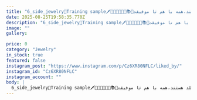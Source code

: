 ```yaml
---
title: "6_side_jewelry📣Training sample🗡🔬💎👨‍🎓👩‍🎓📚📣نمونه اموزشی🖋آقا بابک هنرجوی بنده با پشت‌سر گذاشتن 30 جلسه آموزشی دوره میکروستینگ در آکادمی موروگلد تونستند تکنیک های بین المللی میکروستینگ رو که آموزش دیدن به نحوه احسنت روی انگشتر نقره پیاده کند و باعث افتخار بنده و آکادمی بین‌الملی موروگلد هستند،همه با هم تا موفیقت🌹🤛🤜_____________________________#Microsetting #microsettingtrainer #morrogoldacademy #stonesetting #silver #ring #scallop_setting #hand_made #rojajewellry91wSee translation"
date: 2025-08-25T19:58:35.770Z
description: "6_side_jewelry📣Training sample🗡🔬💎👨‍🎓👩‍🎓📚📣نمونه اموزشی🖋آقا بابک هنرجوی بنده با پشت‌سر گذاشتن 30 جلسه آموزشی دوره میکروستینگ در آکادمی موروگلد تونستند تکنیک های بین المللی میکروستینگ رو که آموزش دیدن به نحوه احسنت روی انگشتر نقره پیاده کند و باعث افتخار بنده و آکادمی بین‌الملی موروگلد هستند،همه با هم تا موفیقت🌹🤛🤜_____________________________#Microsetting #microsettingtrainer #morrogoldacademy #stonesetting #silver #ring #scallop_setting #hand_made #rojajewellry91wSee translation"
image: ""
gallery:

price: 0
category: "Jewelry"
in_stock: true
featured: false
instagram_post: "https://www.instagram.com/p/Cz6XR80NFLC/liked_by/"
instagram_id: "Cz6XR80NFLC"
instagram_account: ""
body: |
  6_side_jewelry📣Training sample🗡🔬💎👨‍🎓👩‍🎓📚📣نمونه اموزشی🖋آقا بابک هنرجوی بنده با پشت‌سر گذاشتن 30 جلسه آموزشی دوره میکروستینگ در آکادمی موروگلد تونستند تکنیک های بین المللی میکروستینگ رو که آموزش دیدن به نحوه احسنت روی انگشتر نقره پیاده کند و باعث افتخار بنده و آکادمی بین‌الملی موروگلد هستند،همه با هم تا موفیقت🌹🤛🤜_____________________________#Microsetting #microsettingtrainer #morrogoldacademy #stonesetting #silver #ring #scallop_setting #hand_made #rojajewellry91wSee translation
---
```

